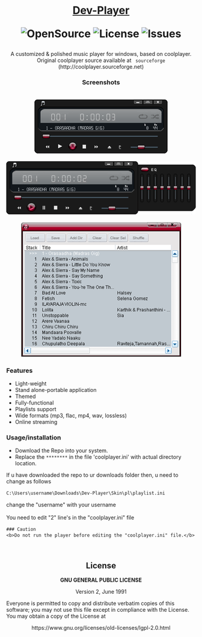 <h1 align="center">
 
[Dev-Player](https://github.com/devallabharath/Dev-Player)

![OpenSource](https://img.shields.io/badge/OpenSource-Yes-green)
![License](https://img.shields.io/badge/License-GPL2-blue)
![Issues](https://img.shields.io/github/issues/devallabharath/Dev-Player?style=flat)

</h1>

<p align="center">
A customized & polished music player for windows, based on coolplayer.<br>
Original coolplayer source available at <code> sourceforge</code>  (http://coolplayer.sourceforge.net)
</p>

<h3 align="center"> Screenshots <br><br>
 
![Player](https://github.com/devallabharath/Dev-Player/blob/master/Screenshots/screen1.PNG "Player")

![Equilizer](https://github.com/devallabharath/Dev-Player/blob/master/Screenshots/screen2.PNG "Equilizer")

![Playlist](https://github.com/devallabharath/Dev-Player/blob/master/Screenshots/screen3.PNG "Playlist")

</h3>


### Features
* Light-weight
* Stand alone-portable application
* Themed
* Fully-functional
* Playlists support
* Wide formats (mp3, flac, mp4, wav, lossless)
* Online streaming


### Usage/installation
* Download the Repo into your system.
* Replace the <code>********</code> in the file 'coolplayer.ini' with actual directory location.

If u have downloaded the repo to ur downloads folder then, u need to change as follows


```sh
C:\Users\username\Downloads\Dev-Player\Skin\pl\playlist.ini
```

change the "username" with your username <br><br>
You need to edit "2" line's in the "coolplayer.ini" file <br>

```
### Caution
<b>Do not run the player before editing the "coolplayer.ini" file.</b>
```

<br>
<h2 align="center"> License </h2>
<p align="center"><b> GNU GENERAL PUBLIC LICENSE </b></p>
<p align="center"> Version 2, June 1991 </p>
 Everyone is permitted to copy and distribute verbatim copies
 of this software; you may not use this file except in compliance with the License.
 You may obtain a copy of the License at
 <p align="center"> https://www.gnu.org/licenses/old-licenses/lgpl-2.0.html </p>
